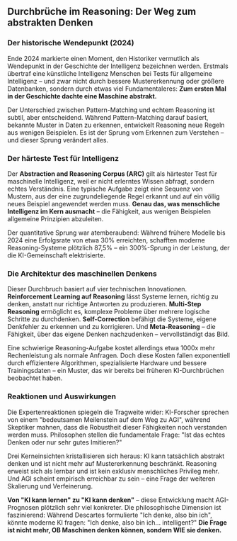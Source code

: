 ## Durchbrüche im Reasoning: Der Weg zum abstrakten Denken

### Der historische Wendepunkt (2024)

Ende 2024 markierte einen Moment, den Historiker vermutlich als Wendepunkt in der Geschichte der Intelligenz bezeichnen werden. Erstmals übertraf eine künstliche Intelligenz Menschen bei Tests für allgemeine Intelligenz – und zwar nicht durch bessere Mustererkennung oder größere Datenbanken, sondern durch etwas viel Fundamentaleres: **Zum ersten Mal in der Geschichte dachte eine Maschine abstrakt.**

Der Unterschied zwischen Pattern-Matching und echtem Reasoning ist subtil, aber entscheidend. Während Pattern-Matching darauf basiert, bekannte Muster in Daten zu erkennen, entwickelt Reasoning neue Regeln aus wenigen Beispielen. Es ist der Sprung vom Erkennen zum Verstehen – und dieser Sprung verändert alles.

### Der härteste Test für Intelligenz

Der **Abstraction and Reasoning Corpus (ARC)** gilt als härtester Test für maschinelle Intelligenz, weil er nicht erlerntes Wissen abfragt, sondern echtes Verständnis. Eine typische Aufgabe zeigt eine Sequenz von Mustern, aus der eine zugrundeliegende Regel erkannt und auf ein völlig neues Beispiel angewendet werden muss. **Genau das, was menschliche Intelligenz im Kern ausmacht** – die Fähigkeit, aus wenigen Beispielen allgemeine Prinzipien abzuleiten.

Der quantitative Sprung war atemberaubend: Während frühere Modelle bis 2024 eine Erfolgsrate von etwa 30% erreichten, schafften moderne Reasoning-Systeme plötzlich 87,5% – ein 300%-Sprung in der Leistung, der die KI-Gemeinschaft elektrisierte.

### Die Architektur des maschinellen Denkens

Dieser Durchbruch basiert auf vier technischen Innovationen. **Reinforcement Learning auf Reasoning** lässt Systeme lernen, richtig zu denken, anstatt nur richtige Antworten zu produzieren. **Multi-Step Reasoning** ermöglicht es, komplexe Probleme über mehrere logische Schritte zu durchdenken. **Self-Correction** befähigt die Systeme, eigene Denkfehler zu erkennen und zu korrigieren. Und **Meta-Reasoning** – die Fähigkeit, über das eigene Denken nachzudenken – vervollständigt das Bild.

Eine schwierige Reasoning-Aufgabe kostet allerdings etwa 1000x mehr Rechenleistung als normale Anfragen. Doch diese Kosten fallen exponentiell durch effizientere Algorithmen, spezialisierte Hardware und bessere Trainingsdaten – ein Muster, das wir bereits bei früheren KI-Durchbrüchen beobachtet haben.

### Reaktionen und Auswirkungen

Die Expertenreaktionen spiegeln die Tragweite wider: KI-Forscher sprechen von einem "bedeutsamen Meilenstein auf dem Weg zu AGI", während Skeptiker mahnen, dass die Robustheit dieser Fähigkeiten noch verstanden werden muss. Philosophen stellen die fundamentale Frage: "Ist das echtes Denken oder nur sehr gutes Imitieren?"

Drei Kerneinsichten kristallisieren sich heraus: KI kann tatsächlich abstrakt denken und ist nicht mehr auf Mustererkennung beschränkt. Reasoning erweist sich als lernbar und ist kein exklusiv menschliches Privileg mehr. Und AGI scheint empirisch erreichbar zu sein – eine Frage der weiteren Skalierung und Verfeinerung.

**Von "KI kann lernen" zu "KI kann denken"** – diese Entwicklung macht AGI-Prognosen plötzlich sehr viel konkreter. Die philosophische Dimension ist faszinierend: Während Descartes formulierte "Ich denke, also bin ich", könnte moderne KI fragen: "Ich denke, also bin ich... intelligent?" **Die Frage ist nicht mehr, OB Maschinen denken können, sondern WIE sie denken.**